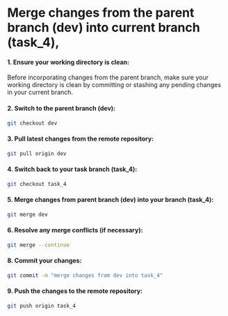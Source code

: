 # Merge changes from the parent branch (dev) into current branch (task_4),

#### 1. Ensure your working directory is clean:

Before incorporating changes from the parent branch, make sure your working directory is clean by committing or stashing any pending changes in your current branch.

#### 2. Switch to the parent branch (dev):

```sh
git checkout dev
```

#### 3. Pull latest changes from the remote repository:

```sh
git pull origin dev
```

#### 4. Switch back to your task branch (task_4):

```sh
git checkout task_4
```

#### 5. Merge changes from parent branch (dev) into your branch (task_4):

```sh
git merge dev
```

#### 6. Resolve any merge conflicts (if necessary):

```sh
git merge --continue
```

#### 8. Commit your changes:

```sh
git commit -m "merge changes from dev into task_4"
```

#### 9. Push the changes to the remote repository:

```sh
git push origin task_4
```
